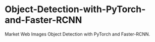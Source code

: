 # Object-Detection-with-PyTorch-and-Faster-RCNN
Market Web Images Object Detection with PyTorch and Faster-RCNN.
